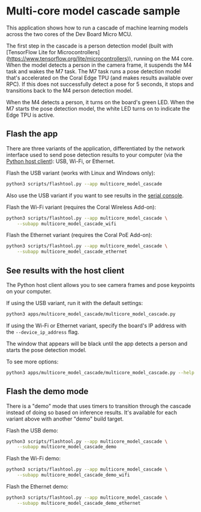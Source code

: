# Multi-core model cascade sample

This application shows how to run a cascade of
machine learning models across the two cores of the Dev Board Micro MCU.

The first step in the cascade is a person detection model (built with
[TensorFlow Lite for Microcontrollers]
(https://www.tensorflow.org/lite/microcontrollers)), running on the M4 core.
When the model detects a person in the camera frame, it suspends the M4 task
and wakes the M7 task. The M7 task runs a pose detection model that's
accelerated on the Coral Edge TPU (and makes results available over RPC). If
this does not successfully detect a pose for 5 seconds, it stops and
transitions back to the M4 person detection model.

When the M4 detects a person, it turns on the board's green LED. When the M7
starts the pose detection model, the white LED turns on to indicate the
Edge TPU is active.


## Flash the app

There are three variants of the application, differentiated by the network
interface used to send pose detection results to your computer (via the [Python
host client](#host-client)): USB, Wi-Fi, or Ethernet.

Flash the USB variant (works with Linux and Windows only):

```bash
python3 scripts/flashtool.py --app multicore_model_cascade
```

Also use the USB variant if you want to see results in the
[serial console](/docs/dev-board-micro/serial-console/).

Flash the Wi-Fi variant (requires the Coral Wireless Add-on):

```bash
python3 scripts/flashtool.py --app multicore_model_cascade \
    --subapp multicore_model_cascade_wifi
```

Flash the Ethernet variant (requires the Coral PoE Add-on):

```bash
python3 scripts/flashtool.py --app multicore_model_cascade \
    --subapp multicore_model_cascade_ethernet
```


<a name="host-client"></a>
## See results with the host client

The Python host client allows you to see camera frames and pose keypoints
on your computer.

If using the USB variant, run it with the default settings:

```bash
python3 apps/multicore_model_cascade/multicore_model_cascade.py
```

If using the Wi-Fi or Ethernet variant, specify the board's IP address
with the `--device_ip_address` flag.

The window that appears will be black until the app detects a person and
starts the pose detection model.

To see more options:

```bash
python3 apps/multicore_model_cascade/multicore_model_cascade.py --help
```


## Flash the demo mode

There is a "demo" mode that uses timers to transition through the cascade
instead of doing so based on inference results. It's available for
each variant above with another "demo" build target.

Flash the USB demo:

```bash
python3 scripts/flashtool.py --app multicore_model_cascade \
    --subapp multicore_model_cascade_demo
```

Flash the Wi-Fi demo:

```bash
python3 scripts/flashtool.py --app multicore_model_cascade \
    --subapp multicore_model_cascade_demo_wifi
```

Flash the Ethernet demo:

```bash
python3 scripts/flashtool.py --app multicore_model_cascade \
    --subapp multicore_model_cascade_demo_ethernet
```
